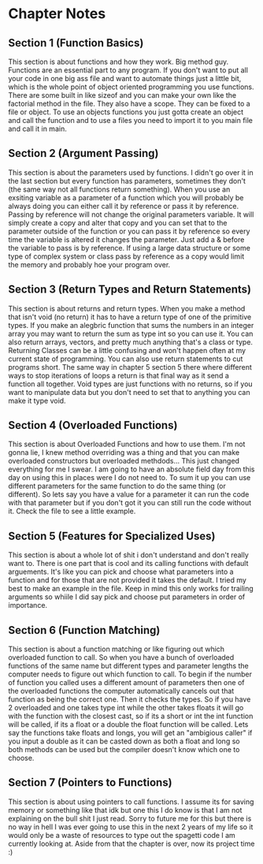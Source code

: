# Chapter Notes

## Section 1 (Function Basics)

This section is about functions and how they work. Big method guy. Functions are an essential part to any program. If you don't want to put all your code in one big ass file and want to automate things just a little bit, which is the whole point of object oriented programming you use functions. There are some built in like sizeof and you can make your own like the factorial method in the file. They also have a scope. They can be fixed to a file or object. To use an objects functions you just gotta create an object and call the function and to use a files you need to import it to you main file and call it in main.

## Section 2 (Argument Passing)

This section is about the parameters used by functions. I didn't go over it in the last section but every function has parameters, sometimes they don't (the same way not all functions return something). When you use an exsiting variable as a parameter of a function which you will probably be always doing you can either call it by reference or pass it by reference. Passing by reference will not change the original parameters variable. It will simply create a copy and alter that copy and you can set that to the parameter outside of the function or you can pass it by reference so every time the variable is altered it changes the parameter. Just add a & before the variable to pass is by reference. If using a large data structure or some type of complex system or class pass by reference as a copy would limit the memory and probably hoe your program over.

## Section 3 (Return Types and Return Statements)

This section is about returns and return types. When you make a method that isn't void (no return) it has to have a return type of one of the primitive types. If you make an alegbric function that sums the numbers in an integer array you may want to return the sum as type int so you can use it. You can also return arrays, vectors, and pretty much anything that's a class or type. Returning Classes can be a little confusing and won't happen often at my current state of programming. You can also use return statements to cut programs short. The same way in chapter 5 section 5 there where different ways to stop iterations of loops a return is that final way as it send a function all together. Void types are just functions with no returns, so if you want to manipulate data but you don't need to set that to anything you can make it type void.

## Section 4 (Overloaded Functions)

This section is about Overloaded Functions and how to use them. I'm not gonna lie, I knew method overriding was a thing and that you can make overloaded constructors but overloaded methdods... This just changed everything for me I swear. I am going to have an absolute field day from this day on using this in places were I do not need to. To sum it up you can use different parameters for the same function to do the same thing (or different). So lets say you have a value for a parameter it can run the code with that parameter but if you don't got it you can still run the code without it. Check the file to see a little example.

## Section 5 (Features for Specialized Uses)

This section is about a whole lot of shit i don't understand and don't really want to. There is one part that is cool and its calling functions with default arguements. It's like you can pick and choose what parameters into a function and for those that are not provided it takes the default. I tried my best to make an example in the file. Keep in mind this only works for trailing arguments so whiile I did say pick and choose put parameters in order of importance.

## Section 6 (Function Matching)

This section is about a function matching or like figuring out which overloaded function to call. So when you have a bunch of overloaded functions of the same name but different types and parameter lengths the computer needs to figure out which function to call. To begin if the number of function you called uses a different amount of parameters then one of the overloaded functions the computer automatically cancels out that function as being the correct one. Then it checks the types. So if you have 2 overloaded and one takes type int while the other takes floats it will go with the function with the closest cast, so if its a short or int the int function will be called, if its a float or a double the float function will be called. Lets say the functions take floats and longs, you will get an "ambigious caller" if you input a double as it can be casted down as both a float and long so both methods can be used but the compiler doesn't know which one to choose.

## Section 7 (Pointers to Functions)

This section is about using pointers to call functions. I assume its for saving memory or something like that idk but one this I do know is that I am not explaining on the bull shit I just read. Sorry to future me for this but there is no way in hell I was ever going to use this in the next 2 years of my life so it would only be a waste of resources to type out the spagetti code I am currently looking at. Aside from that the chapter is over, now its project time :)

